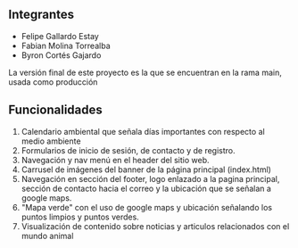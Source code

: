 ## Integrantes
- Felipe Gallardo Estay
- Fabian Molina Torrealba
- Byron Cortés Gajardo

La versión final de este proyecto es la que se encuentran en la rama main, usada como producción

## Funcionalidades

1. Calendario ambiental que señala días importantes con respecto al medio ambiente
2. Formularios de inicio de sesión, de contacto y de registro.
3. Navegación y nav menú en el header del sitio web.
4. Carrusel de imágenes del banner de la página principal (index.html)
5. Navegación en sección del footer, logo enlazado a la pagina principal, sección de contacto hacia el correo y la ubicación que se señalan a google maps.
6. "Mapa verde" con el uso de google maps y ubicación señalando los puntos limpios y puntos verdes.
7. Visualización de contenido sobre noticias y articulos relacionados con el mundo animal 
